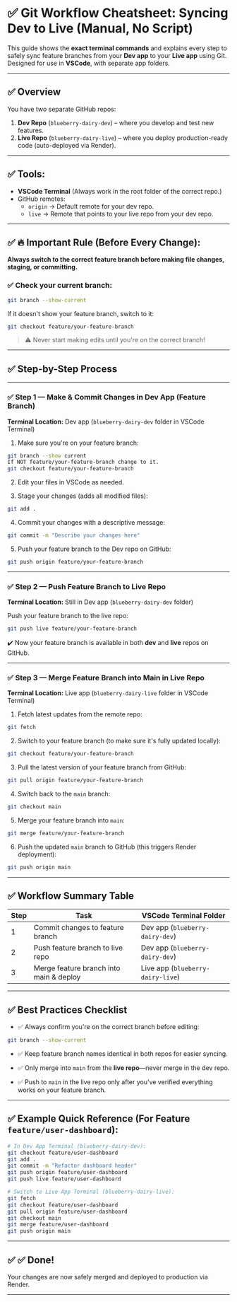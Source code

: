 
# ✅ Git Workflow Cheatsheet: Syncing Dev to Live (Manual, No Script)

This guide shows the **exact terminal commands** and explains every step to safely sync feature branches from your **Dev app** to your **Live app** using Git.  
Designed for use in **VSCode**, with separate app folders.

---

## ✅ Overview

You have two separate GitHub repos:
1. **Dev Repo** (`blueberry-dairy-dev`) – where you develop and test new features.
2. **Live Repo** (`blueberry-dairy-live`) – where you deploy production-ready code (auto-deployed via Render).

---

## ✅ Tools:
- **VSCode Terminal** (Always work in the root folder of the correct repo.)
- GitHub remotes:
  - `origin` → Default remote for your dev repo.
  - `live` → Remote that points to your live repo from your dev repo.

---

## ✅ 🔥 Important Rule (Before Every Change):
**Always switch to the correct feature branch before making file changes, staging, or committing.**

### ✅ Check your current branch:
```bash
git branch --show-current
```

If it doesn't show your feature branch, switch to it:
```bash
git checkout feature/your-feature-branch
```

> ⚠️ Never start making edits until you're on the correct branch!

---

## ✅ Step-by-Step Process

---

### ✅ Step 1 — Make & Commit Changes in Dev App (Feature Branch)
**Terminal Location:** Dev app (`blueberry-dairy-dev` folder in VSCode Terminal)

1. Make sure you're on your feature branch:
```bash
git branch --show current
If NOT feature/your-feature-branch change to it.
git checkout feature/your-feature-branch
```

2. Edit your files in VSCode as needed.

3. Stage your changes (adds all modified files):
```bash
git add .
```

4. Commit your changes with a descriptive message:
```bash
git commit -m "Describe your changes here"
```

5. Push your feature branch to the Dev repo on GitHub:
```bash
git push origin feature/your-feature-branch
```

---

### ✅ Step 2 — Push Feature Branch to Live Repo
**Terminal Location:** Still in Dev app (`blueberry-dairy-dev` folder)

Push your feature branch to the live repo:
```bash
git push live feature/your-feature-branch
```

✔️ Now your feature branch is available in both **dev** and **live** repos on GitHub.

---

### ✅ Step 3 — Merge Feature Branch into Main in Live Repo
**Terminal Location:** Live app (`blueberry-dairy-live` folder in VSCode Terminal)

1. Fetch latest updates from the remote repo:
```bash
git fetch
```

2. Switch to your feature branch (to make sure it's fully updated locally):
```bash
git checkout feature/your-feature-branch
```

3. Pull the latest version of your feature branch from GitHub:
```bash
git pull origin feature/your-feature-branch
```

4. Switch back to the `main` branch:
```bash
git checkout main
```

5. Merge your feature branch into `main`:
```bash
git merge feature/your-feature-branch
```

6. Push the updated `main` branch to GitHub (this triggers Render deployment):
```bash
git push origin main
```

---

## ✅ Workflow Summary Table

| Step | Task                                      | VSCode Terminal Folder        |
|------|-------------------------------------------|-------------------------------|
| 1    | Commit changes to feature branch          | Dev app (`blueberry-dairy-dev`)  |
| 2    | Push feature branch to live repo          | Dev app (`blueberry-dairy-dev`)  |
| 3    | Merge feature branch into main & deploy   | Live app (`blueberry-dairy-live`) |

---

## ✅ Best Practices Checklist

- ✅ Always confirm you're on the correct branch before editing:
```bash
git branch --show-current
```

- ✅ Keep feature branch names identical in both repos for easier syncing.

- ✅ Only merge into `main` from the **live repo**—never merge in the dev repo.

- ✅ Push to `main` in the live repo only after you've verified everything works on your feature branch.

---

## ✅ Example Quick Reference (For Feature `feature/user-dashboard`):

```bash
# In Dev App Terminal (blueberry-dairy-dev):
git checkout feature/user-dashboard
git add .
git commit -m "Refactor dashboard header"
git push origin feature/user-dashboard
git push live feature/user-dashboard

# Switch to Live App Terminal (blueberry-dairy-live):
git fetch
git checkout feature/user-dashboard
git pull origin feature/user-dashboard
git checkout main
git merge feature/user-dashboard
git push origin main
```

---

## ✅ ✅ Done!
Your changes are now safely merged and deployed to production via Render.

---
